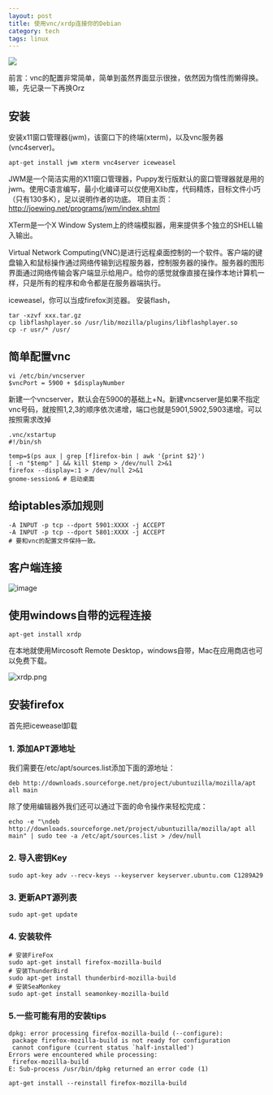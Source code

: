 ```yaml
---
layout: post
title: 使用vnc/xrdp连接你的Debian
category: tech
tags: linux
---
```


![](https://cdn.kelu.org/blog/tags/linux.jpg)

前言：vnc的配置非常简单，简单到虽然界面显示很挫，依然因为惰性而懒得换。嘛，先记录一下再换Orz

## 安装

安装x11窗口管理器(jwm)，该窗口下的终端(xterm)，以及vnc服务器(vnc4server)。

	apt-get install jwm xterm vnc4server iceweasel



JWM是一个简洁实用的X11窗口管理器，Puppy发行版默认的窗口管理器就是用的jwm。使用C语言编写，最小化编译可以仅使用Xlib库，代码精炼，目标文件小巧（只有130多K），足以说明作者的功底。
项目主页：http://joewing.net/programs/jwm/index.shtml

XTerm是一个X Window System上的终端模拟器，用来提供多个独立的SHELL输入输出。

Virtual Network Computing(VNC)是进行远程桌面控制的一个软件。客户端的键盘输入和鼠标操作通过网络传输到远程服务器，控制服务器的操作。服务器的图形界面通过网络传输会客户端显示给用户。给你的感觉就像直接在操作本地计算机一样，只是所有的程序和命令都是在服务器端执行。

iceweasel，你可以当成firefox浏览器。
安装flash，

    tar -xzvf xxx.tar.gz
    cp libflashplayer.so /usr/lib/mozilla/plugins/libflashplayer.so
    cp -r usr/* /usr/
## 简单配置vnc

	vi /etc/bin/vncserver
	$vncPort = 5900 + $displayNumber

新建一个vncserver，默认会在5900的基础上+N。新建vncserver是如果不指定vnc号码，就按照1,2,3的顺序依次递增，端口也就是5901,5902,5903递增。可以按照需求改掉

	.vnc/xstartup
	#!/bin/sh
	
	temp=$(ps aux | grep [f]irefox-bin | awk '{print $2}')
	[ -n "$temp" ] && kill $temp > /dev/null 2>&1
	firefox --display=:1 > /dev/null 2>&1
	gnome-session& # 启动桌面

## 给iptables添加规则

	-A INPUT -p tcp --dport 5901:XXXX -j ACCEPT
	-A INPUT -p tcp --dport 5801:XXXX -j ACCEPT
	# 要和vnc的配置文件保持一致。

## 客户端连接

![image](https://cdn.kelu.org/blog/2015/01/vnc-connect.png)

## 使用windows自带的远程连接

	apt-get install xrdp

在本地就使用Mircosoft Remote Desktop，windows自带，Mac在应用商店也可以免费下载。

![xrdp.png](https://cdn.kelu.org/blog/2015/01/xrdp.png)

## 安装firefox

首先把iceweasel卸载

### 1. 添加APT源地址

我们需要在/etc/apt/sources.list添加下面的源地址：

	deb http://downloads.sourceforge.net/project/ubuntuzilla/mozilla/apt all main

除了使用编辑器外我们还可以通过下面的命令操作来轻松完成：

	echo -e "\ndeb http://downloads.sourceforge.net/project/ubuntuzilla/mozilla/apt all main" | sudo tee -a /etc/apt/sources.list > /dev/null

### 2. 导入密钥Key

	sudo apt-key adv --recv-keys --keyserver keyserver.ubuntu.com C1289A29

### 3. 更新APT源列表

	sudo apt-get update

### 4. 安装软件

	# 安装FireFox
	sudo apt-get install firefox-mozilla-build
	# 安装ThunderBird
	sudo apt-get install thunderbird-mozilla-build
	# 安装SeaMonkey
	sudo apt-get install seamonkey-mozilla-build

### 5.一些可能有用的安装tips

    dpkg: error processing firefox-mozilla-build (--configure):
     package firefox-mozilla-build is not ready for configuration
     cannot configure (current status `half-installed')
    Errors were encountered while processing:
     firefox-mozilla-build
    E: Sub-process /usr/bin/dpkg returned an error code (1)
    
    apt-get install --reinstall firefox-mozilla-build

